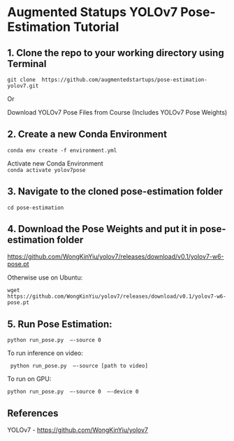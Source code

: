 # Augmented Statups YOLOv7 Pose-Estimation Tutorial

## 1.	Clone the repo to your working directory using Terminal
``` git clone  https://github.com/augmentedstartups/pose-estimation-yolov7.git ```

Or 

Download YOLOv7 Pose Files from Course (Includes YOLOv7 Pose Weights)

## 2.	Create a new Conda Environment

``` conda env create -f environment.yml ```

Activate new Conda Environment  
``` conda activate yolov7pose ```


## 3.	Navigate to the cloned pose-estimation folder 
``` cd pose-estimation ```

## 4.	Download the Pose Weights and put it in pose-estimation folder
https://github.com/WongKinYiu/yolov7/releases/download/v0.1/yolov7-w6-pose.pt 

Otherwise use on Ubuntu:

``` wget https://github.com/WongKinYiu/yolov7/releases/download/v0.1/yolov7-w6-pose.pt ```


## 5. Run Pose Estimation:

``` python run_pose.py  –-source 0 ```

To run inference on video:

``` python run_pose.py  –-source [path to video]```

To run on GPU:

``` python run_pose.py  –-source 0  –-device 0 ```


## References
YOLOv7 - https://github.com/WongKinYiu/yolov7 

